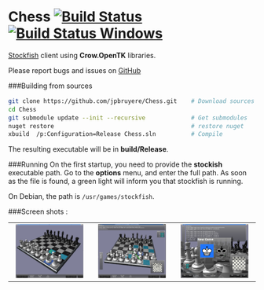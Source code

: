 Chess   [![Build Status](https://travis-ci.org/jpbruyere/Chess.svg?branch=master)](https://travis-ci.org/jpbruyere/Chess) [![Build Status Windows](https://ci.appveyor.com/api/projects/status/j387lo59vnov8jbc?svg=true)](https://ci.appveyor.com/project/jpbruyere/Chess)
=====
[Stockfish](https://stockfishchess.org/) client using **Crow.OpenTK** libraries.

Please report bugs and issues on [GitHub](https://github.com/jpbruyere/Chess/issues)

###Building from sources
```bash
git clone https://github.com/jpbruyere/Chess.git   	# Download sources
cd Chess
git submodule update --init --recursive             # Get submodules
nuget restore										# restore nuget
xbuild  /p:Configuration=Release Chess.sln          # Compile
```
The resulting executable will be in **build/Release**.

###Running
On the first startup, you need to provide the **stockish** executable path.
Go to the **options** menu, and enter the full path. As soon as the file is found, a green
light will inform you that stockfish is running.

On Debian, the path is `/usr/games/stockfish`.

###Screen shots :
<table width="100%">
  <tr>
    <td width="30%" align="center"><img src="/screenshot.png?raw=true" alt="chess" width="90%"/></td>
    <td width="30%" align="center"><img src="/screenshot2.png?raw=true" alt="chess" width="90%" /> </td>
    <td width="30%" align="center"><img src="/screenshot4.png?raw=true" alt="chess" width="90%"/> </td>
  </tr>
</table>

